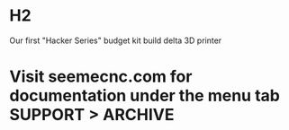 # H2
Our first "Hacker Series" budget kit build delta 3D printer


# Visit seemecnc.com for documentation under the menu tab SUPPORT > ARCHIVE
